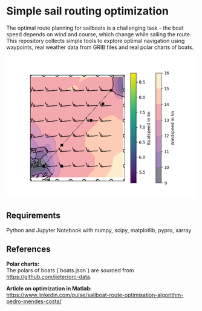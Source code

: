 # Simple sail routing optimization
The optimal route planning for sailboats is a challenging task - the boat speed depends on wind and course, which change while sailing the route. This repository collects simple tools to explore optimal navigation using waypoints, real weather data from GRIB files and real polar charts of boats. 

![](animation.gif)

## Requirements 
Python and Jupyter Notebook with numpy, scipy, matplotlib, pypro, xarray

## References
**Polar charts:** \
The polars of boats (´boats.json´) are sourced from https://github.com/jieter/orc-data. 

**Article on optimization in Matlab:** \
https://www.linkedin.com/pulse/sailboat-route-optimisation-algorithm-pedro-mendes-costa/


